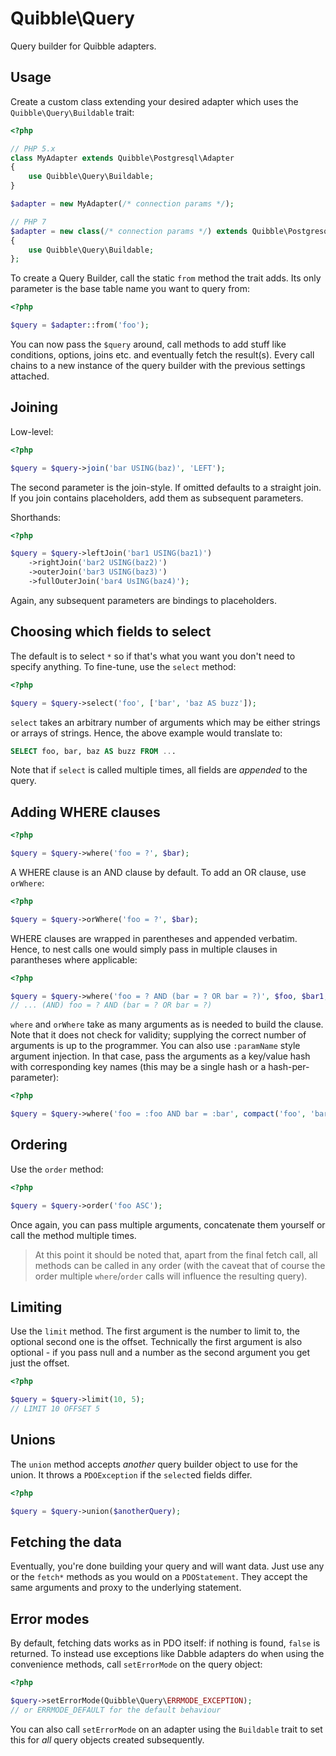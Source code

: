 # Quibble\Query
Query builder for Quibble adapters.

## Usage
Create a custom class extending your desired adapter which uses the
`Quibble\Query\Buildable` trait:

```php
<?php

// PHP 5.x
class MyAdapter extends Quibble\Postgresql\Adapter
{
    use Quibble\Query\Buildable;
}

$adapter = new MyAdapter(/* connection params */);

// PHP 7
$adapter = new class(/* connection params */) extends Quibble\Postgresql\Adapter
{
    use Quibble\Query\Buildable;
};

```

To create a Query Builder, call the static `from` method the trait adds. Its
only parameter is the base table name you want to query from:

```php
<?php

$query = $adapter::from('foo');

```

You can now pass the `$query` around, call methods to add stuff like conditions,
options, joins etc. and eventually fetch the result(s). Every call chains to a
new instance of the query builder with the previous settings attached.

## Joining
Low-level:

```php
<?php

$query = $query->join('bar USING(baz)', 'LEFT');

```

The second parameter is the join-style. If omitted defaults to a straight join.
If you join contains placeholders, add them as subsequent parameters.

Shorthands:

```php
<?php

$query = $query->leftJoin('bar1 USING(baz1)')
    ->rightJoin('bar2 USING(baz2)')
    ->outerJoin('bar3 USING(baz3)')
    ->fullOuterJoin('bar4 UsING(baz4)');

```

Again, any subsequent parameters are bindings to placeholders.

## Choosing which fields to select
The default is to select `*` so if that's what you want you don't need to
specify anything. To fine-tune, use the `select` method:

```php
<?php

$query = $query->select('foo', ['bar', 'baz AS buzz']);

```

`select` takes an arbitrary number of arguments which may be either strings
or arrays of strings. Hence, the above example would translate to:

```sql
SELECT foo, bar, baz AS buzz FROM ...
```

Note that if `select` is called multiple times, all fields are _appended_ to
the query.

## Adding WHERE clauses
```php
<?php

$query = $query->where('foo = ?', $bar);

```

A WHERE clause is an AND clause by default. To add an OR clause, use `orWhere`:

```php
<?php

$query = $query->orWhere('foo = ?', $bar);

```

WHERE clauses are wrapped in parentheses and appended verbatim. Hence, to nest
calls one would simply pass in multiple clauses in parantheses where applicable:

```php
<?php

$query = $query->where('foo = ? AND (bar = ? OR bar = ?)', $foo, $bar1, $bar2);
// ... (AND) foo = ? AND (bar = ? OR bar = ?)

```

`where` and `orWhere` take as many arguments as is needed to build the clause.
Note that it does not check for validity; supplying the correct number of
arguments is up to the programmer. You can also use `:paramName` style argument
injection. In that case, pass the arguments as a key/value hash with
corresponding key names (this may be a single hash or a hash-per-parameter):

```php
<?php

$query = $query->where('foo = :foo AND bar = :bar', compact('foo', 'bar'));

```

## Ordering
Use the `order` method:

```php
<?php

$query = $query->order('foo ASC');

```

Once again, you can pass multiple arguments, concatenate them yourself or call
the method multiple times.

> At this point it should be noted that, apart from the final fetch call, all
> methods can be called in any order (with the caveat that of course the order
> multiple `where`/`order` calls will influence the resulting query).

## Limiting
Use the `limit` method. The first argument is the number to limit to, the
optional second one is the offset. Technically the first argument is also
optional - if you pass null and a number as the second argument you get
just the offset.

```php
<?php

$query = $query->limit(10, 5);
// LIMIT 10 OFFSET 5

```

## Unions
The `union` method accepts _another_ query builder object to use for the union.
It throws a `PDOException` if the `select`ed fields differ.

```php
<?php

$query = $query->union($anotherQuery);

```

## Fetching the data
Eventually, you're done building your query and will want data. Just use any
or the `fetch*` methods as you would on a `PDOStatement`. They accept the same
arguments and proxy to the underlying statement.

## Error modes
By default, fetching dats works as in PDO itself: if nothing is found, `false`
is returned. To instead use exceptions like Dabble adapters do when using the
convenience methods, call `setErrorMode` on the query object:

```php
<?php

$query->setErrorMode(Quibble\Query\ERRMODE_EXCEPTION);
// or ERRMODE_DEFAULT for the default behaviour

```

You can also call `setErrorMode` on an adapter using the `Buildable` trait to
set this for _all_ query objects created subsequently.

